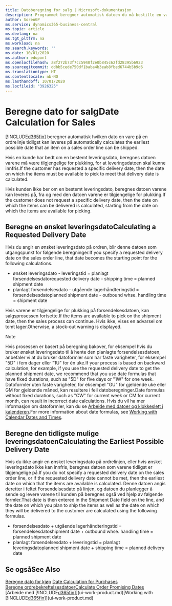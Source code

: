```yaml
---
title: Datoberegning for salg | Microsoft-dokumentasjon
description: Programmet beregner automatisk datoen du må bestille en vare på for å ha den på lager på en bestemt dato. Dette er datoen da du kan forvente at varer som ble bestilt på en bestemt dato, vil være tilgjengelig for plukking.
author: SorenGP
ms.service: dynamics365-business-central
ms.topic: article
ms.devlang: na
ms.tgt_pltfrm: na
ms.workload: na
ms.search.keywords: ''
ms.date: 10/01/2020
ms.author: edupont
ms.openlocfilehash: a8f272b73f7cc5940f2e0b845c62fd28395b6923
ms.sourcegitcommit: ddbb5cede750df1baba4b3eab8fbed6744b5b9d6
ms.translationtype: HT
ms.contentlocale: nb-NO
ms.lasthandoff: 10/01/2020
ms.locfileid: "3926325"
---
```

# <a name="date-calculation-for-sales"></a><span data-ttu-id="5bd94-104">Beregne dato for salg</span><span class="sxs-lookup"><span data-stu-id="5bd94-104">Date Calculation for Sales</span></span>
[!INCLUDE[d365fin](includes/d365fin_md.md)] <span data-ttu-id="5bd94-105">beregner automatisk hvilken dato en vare på en ordrelinje tidligst kan leveres på.</span><span class="sxs-lookup"><span data-stu-id="5bd94-105">automatically calculates the earliest possible date that an item on a sales order line can be shipped.</span></span>

<span data-ttu-id="5bd94-106">Hvis en kunde har bedt om en bestemt leveringsdato, beregnes datoen varene må være tilgjengelige for plukking, for at leveringsdatoen skal kunne innfris.</span><span class="sxs-lookup"><span data-stu-id="5bd94-106">If the customer has requested a specific delivery date, then the date on which the items must be available to pick to meet that delivery date is calculated.</span></span>

<span data-ttu-id="5bd94-107">Hvis kunden ikke ber om en bestemt leveringsdato, beregnes datoen varene kan leveres på, fra og med den datoen varene er tilgjengelige for plukking.</span><span class="sxs-lookup"><span data-stu-id="5bd94-107">If the customer does not request a specific delivery date, then the date on which the items can be delivered is calculated, starting from the date on which the items are available for picking.</span></span>

## <a name="calculating-a-requested-delivery-date"></a><span data-ttu-id="5bd94-108">Beregne en ønsket leveringsdato</span><span class="sxs-lookup"><span data-stu-id="5bd94-108">Calculating a Requested Delivery Date</span></span>
<span data-ttu-id="5bd94-109">Hvis du angir en ønsket leveringsdato på ordren, blir denne datoen som utgangspunkt for følgende beregninger.</span><span class="sxs-lookup"><span data-stu-id="5bd94-109">If you specify a requested delivery date on the sales order line, that date becomes the starting point for the following calculations.</span></span>

- <span data-ttu-id="5bd94-110">ønsket leveringsdato - leveringstid = planlagt forsendelsesdato</span><span class="sxs-lookup"><span data-stu-id="5bd94-110">requested delivery date - shipping time = planned shipment date</span></span>
- <span data-ttu-id="5bd94-111">planlagt forsendelsesdato - utgående lagerhåndteringstid = forsendelsesdato</span><span class="sxs-lookup"><span data-stu-id="5bd94-111">planned shipment date - outbound whse. handling time = shipment date</span></span>

<span data-ttu-id="5bd94-112">Hvis varene er tilgjengelige for plukking på forsendelsesdatoen, kan salgsprosessen fortsette.</span><span class="sxs-lookup"><span data-stu-id="5bd94-112">If the items are available to pick on the shipment date, then the sales process can continue.</span></span> <span data-ttu-id="5bd94-113">Hvis ikke, vises en advarsel om tomt lager.</span><span class="sxs-lookup"><span data-stu-id="5bd94-113">Otherwise, a stock-out warning is displayed.</span></span>

> [!Note]
> <span data-ttu-id="5bd94-114">Hvis prosessen er basert på beregning bakover, for eksempel hvis du bruker ønsket leveringsdato til å hente den planlagte forsendelsesdatoen, anbefaler vi at du bruker datoformler som har faste varigheter, for eksempel "5D" i fem dager eller "1U" for én uke.</span><span class="sxs-lookup"><span data-stu-id="5bd94-114">If your process is based on backward calculation, for example, if you use the requested delivery date to get the planned shipment date, we recommend that you use date formulas that have fixed durations, such as "5D" for five days or "1W" for one week.</span></span> <span data-ttu-id="5bd94-115">Datoformler uten faste varigheter, for eksempel "GU" for gjeldende uke eller GM for gjeldende måned, kan resultere i feil datoberegninger.</span><span class="sxs-lookup"><span data-stu-id="5bd94-115">Date formulas without fixed durations, such as "CW" for current week or CM for current month, can result in incorrect date calculations.</span></span> <span data-ttu-id="5bd94-116">Hvis du vil ha mer informasjon om datoformler, kan du se [Arbeide med datoer og klokkeslett i kalenderen](ui-enter-date-ranges.md).</span><span class="sxs-lookup"><span data-stu-id="5bd94-116">For more information about date formulas, see [Working with Calendar Dates and Times](ui-enter-date-ranges.md).</span></span>

## <a name="calculating-the-earliest-possible-delivery-date"></a><span data-ttu-id="5bd94-117">Beregne den tidligste mulige leveringsdatoen</span><span class="sxs-lookup"><span data-stu-id="5bd94-117">Calculating the Earliest Possible Delivery Date</span></span>
<span data-ttu-id="5bd94-118">Hvis du ikke angir en ønsket leveringsdato på ordrelinjen, eller hvis ønsket leveringsdato ikke kan innfris, beregnes datoen som varene tidligst er tilgjengelige på.</span><span class="sxs-lookup"><span data-stu-id="5bd94-118">If you do not specify a requested delivery date on the sales order line, or if the requested delivery date cannot be met, then the earliest date on which that the items are available is calculated.</span></span> <span data-ttu-id="5bd94-119">Denne datoen angis deretter i feltet Forsendelsesdato på linjen, og datoen du planlegger å sende og levere varene til kunden på beregnes også ved hjelp av følgende formler.</span><span class="sxs-lookup"><span data-stu-id="5bd94-119">That date is then entered in the Shipment Date field on the line, and the date on which you plan to ship the items as well as the date on which they will be delivered to the customer are calculated using the following formulas.</span></span>

- <span data-ttu-id="5bd94-120">forsendelsesdato + utgående lagerhåndteringstid = forsendelsesdato</span><span class="sxs-lookup"><span data-stu-id="5bd94-120">shipment date + outbound whse. handling time = planned shipment date</span></span>
- <span data-ttu-id="5bd94-121">planlagt forsendelsesdato + leveringstid = planlagt leveringsdato</span><span class="sxs-lookup"><span data-stu-id="5bd94-121">planned shipment date + shipping time = planned delivery date</span></span>


## <a name="see-also"></a><span data-ttu-id="5bd94-122">Se også</span><span class="sxs-lookup"><span data-stu-id="5bd94-122">See Also</span></span>  
 <span data-ttu-id="5bd94-123">[Beregne dato for kjøp](purchasing-date-calculation-for-purchases.md) </span><span class="sxs-lookup"><span data-stu-id="5bd94-123">[Date Calculation for Purchases](purchasing-date-calculation-for-purchases.md) </span></span>  
 [<span data-ttu-id="5bd94-124">Beregne ordrebekreftelsesdatoer</span><span class="sxs-lookup"><span data-stu-id="5bd94-124">Calculate Order Promising Dates</span></span>](sales-how-to-calculate-order-promising-dates.md)  
 <span data-ttu-id="5bd94-125">[Arbeide med [!INCLUDE[d365fin](includes/d365fin_md.md)]](ui-work-product.md)</span><span class="sxs-lookup"><span data-stu-id="5bd94-125">[Working with [!INCLUDE[d365fin](includes/d365fin_md.md)]](ui-work-product.md)</span></span>
